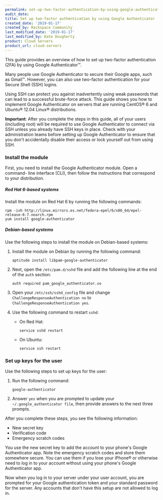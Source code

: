 ```yaml
---
permalink: set-up-two-factor-authentication-by-using-google-authenticator/
audit_date:
title: Set up two-factor authentication by using Google Authenticator
created_date: '2019-01-17'
created_by: Rackspace Community
last_modified_date: '2019-01-17'
last_modified_by: Kate Dougherty
product: Cloud Servers
product_url: cloud-servers
---
```


This guide provides an overview of how to set up two-factor authentication
(2FA) by using Google Authenticator&trade;.

Many people use Google Authenticator to secure their Google apps, such as
Gmail&trade;. However, you can also use two-factor authentication for your
Secure Shell (SSH) logins.

Using SSH can protect you against inadvertently using weak passwords that can
lead to a successful brute-force attack. This guide shows you how to implement
Google Authenticator on servers that are running CentOS&reg; 6 and Ubuntu&reg;
12.04 Linux&reg; distributions.

**Important**: After you complete the steps in this guide, all of your users
(including root) will be required to use Google Authenticator to connect via
SSH unless you already have SSH keys in place. Check with your administration
teams before setting up Google Authenticator to ensure that you don't
accidentally disable their access or lock yourself out from using SSH.

### Install the module

First, you need to install the Google Authenticator module. Open a command-
line interface (CLI), then follow the instructions that correspond to your
distribution.

##### Red Hat 6-based systems

Install the module on Red Hat 6 by running the following commands:

    rpm -ivh http://linux.mirrors.es.net/fedora-epel/6/x86_64/epel-release-6-7.noarch.rpm
    yum install google-authenticator

##### Debian-based systems

Use the following steps to install the module on Debian-based systems:

1. Install the module on Debian by running the following command:

       aptitude install libpam-google-authenticator

2. Next, open the `/etc/pam.d/sshd` file and add the following line at the end
   of the `auth` section:

       auth required pam_google_authenticator.so

3. Open your `/etc/ssh/sshd_config` file and change
   `ChallengeResponseAuthentication no` to
   `ChallengeResponseAuthentication yes`.

4. Use the following command to restart `sshd`:

   - On Red Hat:

         service sshd restart

   - On Ubuntu:

         service ssh restart

### Set up keys for the user

Use the following steps to set up keys for the user:

1. Run the following command:

       google-authenticator

2. Answer `yes` when you are prompted to update your
   `~/.google_authenticator file`, then provide answers to the
   next three prompts.

After you complete these steps, you see the following information:

- New secret key
- Verification code
- Emergency scratch codes

You use the new secret key to add the account to your phone's Google
Authenticator app. Note the emergency scratch codes and store them somewhere
secure. You can use them if you lose your iPhone&reg; or otherwise need to log
in to your account without using your phone's Google Authenticator app.

Now when you log in to your server under your user account, you are prompted
for your Google authentication token and your standard password for the
server. Any accounts that don't have this setup are not allowed to log in.
